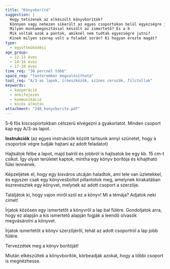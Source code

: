 ```yaml
---
title: "Könyvborító"
suggestion: | 
  Hogy tetszenek az elkészült könyvborítók?
  Könnyen vagy nehezen sikerült az egyes csoportokon belül egyezségre jutni a könyv témáját, címét illetően?
  Milyen munkamegosztással készült az ismertető? És a b
  Mik voltak azok a pontok, amiknél nem tudtak egyezségre jutni?
  Kinek milyen szerep volt a feladat során? Ki hogyan érezte magát?
type:
  - együttműködési
age_group:
  - 12-13 éves
  - 14-16 éves
  - 17-20 éves
time_req: "30 percnél több"
space_req: "tanteremben megvalósítható"
tool_req: "A/3-as lapok, íróeszközök, színes ceruzák, filctollak"
keywords: 
  - kooperáció
  - önkifejezés
  - kommunikáció
  - közös alkotás
attachment: "248_konyvborito.pdf"
---
```


5-6 fős kiscsoportokban célszerű elvégezni a gyakorlatot. Minden csoport kap egy A/3-as lapot.

 **Instrukciók** (az egyes instrukciók között tartsunk annyi szünetet, hogy a csoportok végre tudják hajtani az adott feladatot)

Hajtsátok félbe a lapot, majd balról és jobbról is hajtsatok be egy kb. 15 cm-t csíkot. Így olyan területet kaptok, mintha egy könyv borítója és kihajtható fülei lennének.

Képzeljétek el, hogy egy kisváros utcáján haladtok, ami tele van üzletekkel, és egyszer csak egy könyvesboltot pillantotok meg, amelynek kirakatában észrevesztek egy könyvet, melynek az adott csoport a szerzője.

Találjátok ki, hogy vajon miről szól ez a könyv! Mi a témája? Adjatok neki címet!

Írjatok közösen egy ismertetőt a könyvről a lap bal fülére. Gondoljatok arra, hogy ez alapján a kis ismertető alapján fogják a leendő olvasók megvásárolni a könyvet.

Írjatok ismertetőt a könyv szerzőjéről, tehát az adott csoportról a lap jobb fülére.

Tervezzétek meg a könyv borítóját!

Miután elkészültek a könyvborítók, körbeadják azokat, hogy a többi csoport is megnézhesse.
  
  

